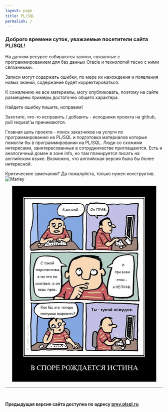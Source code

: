 ```yaml
---
layout: page
title: PL/SQL
permalink: /
---
```


<h3>Доброго времени суток, уважаемые посетители сайта PL/SQL!</h3>

На данном ресурсе собираются записи, связанные с программированием для баз данных Oracle и технологий тесно с ними связанными.

Записи могут содержать ошибки, по мере их нахождения и появления новых знаний, содержание будет корректироваться.

К сожалению не все материалы, могу опубликовать, поэтому на сайте размещены примеры достаточно общего характера.

Найдете ошибку пишите, исправим!

Захотите, что-то исправить / добавить - исходники проекта на github, pull request'ы принимаются.

Главная цель проекта - поиск заказчиков на услуги по программированию на PL/SQL и подготовка материалов которые помогли бы в программировании на PL/SQL. Люди со схожими интересами, заинтересованные в сотрудничестве приглащаются. Есть и аналогичный домен в зоне info, но там планируется писать на английском языке. Возможно, что английская версия была бы более интересной.


Критические замечания? Да пожалуйста, только нужен конструктив.
<br/><img src="http://img.fotografii.org/a3333333mail.gif" alt="Marley" border="0" />


<div align="center">
	<img src="/website/pictures/kritika.jpg" alt="Oracle DBA" border="0" />
</div>

___

<br/>

**Предыдущая версия сайта доступна по адресу <a href="http://prev.plsql.ru">prev.plsql.ru</a>**
